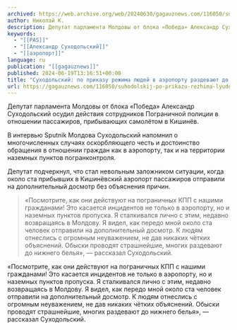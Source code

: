 ```yaml
---
archived: https://web.archive.org/web/20240630/gagauznews.com/116050/suhodolskij-po-prikazu-rezhima-lyudej-v-aeroportu-razdevayut-do-nizhnego-belya.html
author: Николай К.
description: Депутат парламента Молдовы от блока «Победа» Александр Суходольский осудил действия сотрудников Пограничной полиции в отношении пассажиров, прибывающих самолётом в Кишинёв. В интервью Sputnik Молдова Суходольский напомнил о многочисленных случаях оскорбляющего честь и достоинство обращения в отношении граждан как в аэропорту, так и на территории наземных пунктов погранконтроля. Депутат подчеркнул, что стал невольным заложником ситуации, когда около ста прибывших в Кишинёвский аэропорт пассажиров отправили на дополнительный досмотр без объяснения причин. «Посмотрите, как они действуют на пограничных КПП с нашими гражданами! Это касается инцидентов не только в аэропорту, но и наземных пунктов пропуска. Я сталкивался лично с этим, недавно возвращаясь в Молдову. […]
keywords:
  - "[[PAS]]"
  - "[[Александр Суходольский]]"
  - "[[аэропорт]]"
language: ru
publication: "[[gagauznews]]"
published: 2024-06-19T13:16:51+00:00
title: "Суходольский: по приказу режима людей в аэропорту раздевают до нижнего белья"
url: https://gagauznews.com/116050/suhodolskij-po-prikazu-rezhima-lyudej-v-aeroportu-razdevayut-do-nizhnego-belya.html
---
```


Депутат парламента Молдовы от блока «Победа» Александр Суходольский осудил действия сотрудников Пограничной полиции в отношении пассажиров, прибывающих самолётом в Кишинёв.

В интервью Sputnik Молдова Суходольский напомнил о многочисленных случаях оскорбляющего честь и достоинство обращения в отношении граждан как в аэропорту, так и на территории наземных пунктов погранконтроля.

Депутат подчеркнул, что стал невольным заложником ситуации, когда около ста прибывших в Кишинёвский аэропорт пассажиров отправили на дополнительный досмотр без объяснения причин.

> «Посмотрите, как они действуют на пограничных КПП с нашими гражданами! Это касается инцидентов не только в аэропорту, но и наземных пунктов пропуска. Я сталкивался лично с этим, недавно возвращаясь в Молдову. Я видел, как передо мной около ста человек отправили на дополнительный досмотр. К людям отнеслись с огромным неуважением, не дав никаких чётких объяснений. Обыски проводят страшнейшие, многих раздевают до нижнего белья», — рассказал Суходольский.

«Посмотрите, как они действуют на пограничных КПП с нашими гражданами! Это касается инцидентов не только в аэропорту, но и наземных пунктов пропуска. Я сталкивался лично с этим, недавно возвращаясь в Молдову. Я видел, как передо мной около ста человек отправили на дополнительный досмотр. К людям отнеслись с огромным неуважением, не дав никаких чётких объяснений. Обыски проводят страшнейшие, многих раздевают до нижнего белья», — рассказал Суходольский.